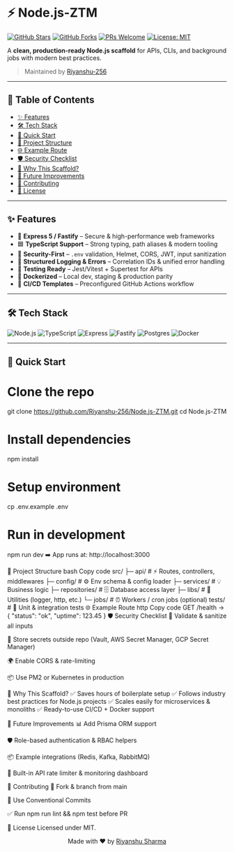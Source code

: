 # ⚡ Node.js-ZTM

[![GitHub Stars](https://img.shields.io/github/stars/Riyanshu-256/Node.js-ZTM?style=flat&logo=github)](https://github.com/Riyanshu-256/Node.js-ZTM/stargazers)
[![GitHub Forks](https://img.shields.io/github/forks/Riyanshu-256/Node.js-ZTM?style=flat&logo=github)](https://github.com/Riyanshu-256/Node.js-ZTM/network/members)
[![PRs Welcome](https://img.shields.io/badge/PRs-welcome-brightgreen.svg?style=flat)](./CONTRIBUTING.md)
[![License: MIT](https://img.shields.io/badge/License-MIT-yellow.svg)](./LICENSE)

A **clean, production-ready Node.js scaffold** for APIs, CLIs, and background jobs with modern best practices.  
> Maintained by [Riyanshu-256](https://github.com/Riyanshu-256)  

---

## 📌 Table of Contents
- [✨ Features](#-features)
- [🛠 Tech Stack](#-tech-stack)
- [🚀 Quick Start](#-quick-start)
- [📂 Project Structure](#-project-structure)
- [🌐 Example Route](#-example-route)
- [🛡 Security Checklist](#-security-checklist)
- [🎯 Why This Scaffold?](#-why-this-scaffold)
- [🔮 Future Improvements](#-future-improvements)
- [🤝 Contributing](#-contributing)
- [📄 License](#-license)

---

## ✨ Features
- 🚀 **Express 5 / Fastify** – Secure & high-performance web frameworks  
- 🟦 **TypeScript Support** – Strong typing, path aliases & modern tooling  
- 🔐 **Security-First** – `.env` validation, Helmet, CORS, JWT, input sanitization  
- 📝 **Structured Logging & Errors** – Correlation IDs & unified error handling  
- 🧪 **Testing Ready** – Jest/Vitest + Supertest for APIs  
- 🐳 **Dockerized** – Local dev, staging & production parity  
- 🔄 **CI/CD Templates** – Preconfigured GitHub Actions workflow  

---

## 🛠 Tech Stack
![Node.js](https://img.shields.io/badge/Node.js-20.x-339933?logo=node.js&logoColor=white)
![TypeScript](https://img.shields.io/badge/TypeScript-5.x-3178C6?logo=typescript&logoColor=white)
![Express](https://img.shields.io/badge/Express-5-black?logo=express&logoColor=white)
![Fastify](https://img.shields.io/badge/Fastify-4-black?logo=fastify&logoColor=white)
![Postgres](https://img.shields.io/badge/Postgres-16-4169E1?logo=postgresql&logoColor=white)
![Docker](https://img.shields.io/badge/Docker-ready-2496ED?logo=docker&logoColor=white)

---

## 🚀 Quick Start

# Clone the repo
git clone https://github.com/Riyanshu-256/Node.js-ZTM.git
cd Node.js-ZTM

# Install dependencies
npm install

# Setup environment
cp .env.example .env

# Run in development
npm run dev
➡️ App runs at: http://localhost:3000

📂 Project Structure
bash
Copy code
src/
 ├─ api/           # ⚡ Routes, controllers, middlewares
 ├─ config/        # ⚙️ Env schema & config loader
 ├─ services/      # 💡 Business logic
 ├─ repositories/  # 🗄️ Database access layer
 ├─ libs/          # 🧰 Utilities (logger, http, etc.)
 └─ jobs/          # ⏰ Workers / cron jobs (optional)
tests/             # 🧪 Unit & integration tests
🌐 Example Route
http
Copy code
GET /health → { "status": "ok", "uptime": 123.45 }
🛡 Security Checklist
🧹 Validate & sanitize all inputs

🔑 Store secrets outside repo (Vault, AWS Secret Manager, GCP Secret Manager)

🌍 Enable CORS & rate-limiting

📦 Use PM2 or Kubernetes in production

🎯 Why This Scaffold?
✅ Saves hours of boilerplate setup
✅ Follows industry best practices for Node.js projects
✅ Scales easily for microservices & monoliths
✅ Ready-to-use CI/CD + Docker support

🔮 Future Improvements
📊 Add Prisma ORM support

🛡 Role-based authentication & RBAC helpers

📦 Example integrations (Redis, Kafka, RabbitMQ)

🚦 Built-in API rate limiter & monitoring dashboard

🤝 Contributing
🍴 Fork & branch from main

📝 Use Conventional Commits

✅ Run npm run lint && npm test before PR

📄 License
Licensed under MIT.

<p align="center"> Made with ❤️ by <a href="https://github.com/Riyanshu-256">Riyanshu Sharma</a> </p> 
